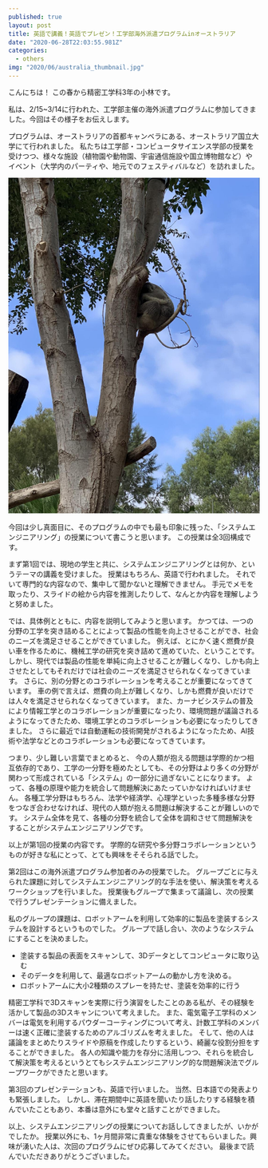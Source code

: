 ```yaml
---
published: true
layout: post
title: 英語で講義！英語でプレゼン！工学部海外派遣プログラムinオーストラリア
date: "2020-06-28T22:03:55.981Z"
categories:
  - others
img: "2020/06/australia_thumbnail.jpg"
---
```


こんにちは！
この春から精密工学科3年の小林です。

私は、2/15~3/14に行われた、工学部主催の海外派遣プログラムに参加してきました。今回はその様子をお伝えします。

プログラムは、オーストラリアの首都キャンベラにある、オーストラリア国立大学にて行われました。
私たちは工学部・コンピュータサイエンス学部の授業を受けつつ、様々な施設（植物園や動物園、宇宙通信施設や国立博物館など）や
イベント（大学内のパーティや、地元でのフェスティバルなど）を訪れました。

![動物園にいたコアラ（眠っているようでした）](/assets/images/2020/06/australia.jpg)

今回は少し真面目に、そのプログラムの中でも最も印象に残った、「システムエンジニアリング」の授業について書こうと思います。
この授業は全3回構成です。

まず第1回では、現地の学生と共に、システムエンジニアリングとは何か、というテーマの講義を受けました。
授業はもちろん、英語で行われました。
それでいて専門的な内容なので、集中して聞かないと理解できません。
手元でメモを取ったり、スライドの絵から内容を推測したりして、なんとか内容を理解しようと努めました。

では、具体例とともに、内容を説明してみようと思います。
かつては、一つの分野の工学を突き詰めることによって製品の性能を向上させることができ、社会のニーズを満足させることができていました。
例えば、とにかく速く燃費が良い車を作るために、機械工学の研究を突き詰めて進めていた、ということです。
しかし、現代では製品の性能を単純に向上させることが難しくなり、しかも向上させたとしてもそれだけでは社会のニーズを満足させられなくなってきています。
さらに、別の分野とのコラボレーションを考えることが重要になってきています。
車の例で言えば、燃費の向上が難しくなり、しかも燃費が良いだけでは人々を満足させられなくなってきています。
また、カーナビシステムの普及により情報工学とのコラボレーションが重要になったり、環境問題が議論されるようになってきたため、環境工学とのコラボレーションも必要になったりしてきました。
さらに最近では自動運転の技術開発がされるようになったため、AI技術や法学などとのコラボレーションも必要になってきています。

つまり、少し難しい言葉でまとめると、
今の人類が抱える問題は学際的かつ相互依存的であり、工学の一分野を極めたとしても、その分野はより多くの分野が関わって形成されている「システム」の一部分に過ぎないことになります。
よって、各種の原理や能力を統合して問題解決にあたっていかなければいけません。
各種工学分野はもちろん、法学や経済学、心理学といった多種多様な分野をつなぎ合わせなければ、現代の人類が抱える問題は解決することが難しいのです。
システム全体を見て、各種の分野を統合して全体を調和させて問題解決をすることがシステムエンジニアリングです。

以上が第1回の授業の内容です。
学際的な研究や多分野コラボレーションというものが好きな私にとって、とても興味をそそられる話でした。


第2回はこの海外派遣プログラム参加者のみの授業でした。
グループごとに与えられた課題に対してシステムエンジニアリング的な手法を使い、解決策を考えるワークショップを行いました。
授業後もグループで集まって議論し、次の授業で行うプレゼンテーションに備えました。

私のグループの課題は、ロボットアームを利用して効率的に製品を塗装するシステムを設計するというものでした。
グループで話し合い、次のようなシステムにすることを決めました。

* 塗装する製品の表面をスキャンして、3Dデータとしてコンピュータに取り込む
* そのデータを利用して、最適なロボットアームの動かし方を決める。
* ロボットアームに大小2種類のスプレーを持たせ、塗装を効率的に行う

精密工学科で3Dスキャンを実際に行う演習をしたことのある私が、その経験を活かして製品の3Dスキャンについて考えました。
また、電気電子工学科のメンバーは電気を利用するパウダーコーティングについて考え、計数工学科のメンバーは速く正確に塗装するためのアルゴリズムを考えました。
そして、他の人は議論をまとめたりスライドや原稿を作成したりするという、綺麗な役割分担をすることができました。
各人の知識や能力を存分に活用しつつ、それらを統合して解決策を考えるというとてもシステムエンジニアリング的な問題解決法でグループワークができたと思います。

第3回のプレゼンテーションも、英語で行いました。
当然、日本語での発表よりも緊張しました。
しかし、滞在期間中に英語を聞いたり話したりする経験を積んでいたこともあり、本番は意外にも堂々と話すことができました。


以上、システムエンジニアリングの授業についてお話ししてきましたが、いかがでしたか。
授業以外にも、1ヶ月間非常に貴重な体験をさせてもらいました。興味が湧いた人は、次回のプログラムにぜひ応募してみてください。
最後まで読んでいただきありがとうございました。

